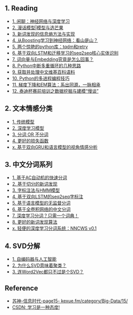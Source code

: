 
## 1. Reading

- [1. 闲聊：神经网络与深度学习][r1]
- [2. 漫话模型|模型与选芒果][r2]
- [3. 新词发现的信息熵方法与实现][r3]
- [4. 从Boosting学习到神经网络：看山是山？][r4]
- [5. 两个惊艳的python库：tqdm和retry][r5]
- [6. 基于双向LSTM和迁移学习的seq2seq核心实体识别][r6]
- [7. 词向量与Embedding究竟是怎么回事？][r7] 
- [8. Python中断多重循环的几种思路][r8]
- [9. 获取并处理中文维基百科语料][r9]
- [10. Python的多进程编程技巧][r10]
- [11. 梯度下降和EM算法：系出同源，一脉相承][r11]
- [12. 泰迪杯赛前培训之数据挖掘与建模“慢谈”][r12]

[r1]: https://kexue.fm/archives/3331
[r2]: https://kexue.fm/archives/3390

[r3]: https://kexue.fm/archives/3491

[r4]: https://kexue.fm/archives/3873
[r5]: https://kexue.fm/archives/3902

[r6]: https://kexue.fm/archives/3942

[r7]: https://kexue.fm/archives/4122
[r8]: https://kexue.fm/archives/4159

[r9]: https://kexue.fm/archives/4176
[r10]: https://kexue.fm/archives/4231

[r11]: https://kexue.fm/archives/4277
[r12]: https://kexue.fm/archives/4271

## 2. 文本情感分类

- [1. 传统模型][w1]
- [2. 深度学习模型][w2]
- [3. 分词 OR 不分词][w3]
- [4. 更好的损失函数][w4]
- [x. 基于双向GRU和语言模型的视角情感分析][w.x.1] 

[w1]: https://kexue.fm/archives/3360
[w2]: https://kexue.fm/archives/3414
[w3]: https://kexue.fm/archives/3863
[w4]: https://kexue.fm/archives/4293

[w.x.1]: https://kexue.fm/archives/4118

## 3. 中文分词系列

- [1. 基于AC自动机的快速分词][z1]
- [2. 基于切分的新词发现][z2]
- [3. 字标注法与HMM模型][z3]
- [4. 基于双向LSTM的seq2seq字标注][z4]
- [5. 基于语言模型的无监督分词][z5]
- [6. 基于全卷积网络的中文分词][z6]
- [7. 深度学习分词？只需一个词典！][z7]
- [8. 更好的新词发现算法][z8]
- [x. 轻便的深度学习分词系统：NNCWS v0.1][z.x.1]

[z1]: https://kexue.fm/archives/3908
[z2]: https://kexue.fm/archives/3913
[z3]: https://kexue.fm/archives/3922
[z4]: https://kexue.fm/archives/3924
[z5]: https://kexue.fm/archives/3956
[z.x.1]: https://kexue.fm/archives/4114
[z6]: https://kexue.fm/archives/4195
[z7]: https://kexue.fm/archives/4245
[z8]: https://kexue.fm/archives/4256

## 4. SVD分解

- [1. 自编码器与人工智能][s1]
- [2. 为什么SVD意味着聚类？][s2]
- [3. 连Word2Vec都只不过是个SVD？][s3]

[s1]: https://kexue.fm/archives/4208
[s2]: https://kexue.fm/archives/4216
[s3]: https://kexue.fm/archives/4233


## Reference

- [苏神-信息时代-page15- kexue.fm/category/Big-Data/15/][su-15]
- [CSDN: 学习是一种态度!][su-r1]

[su-15]: https://kexue.fm/category/Big-Data/15
[su-r1]: https://blog.csdn.net/itplus